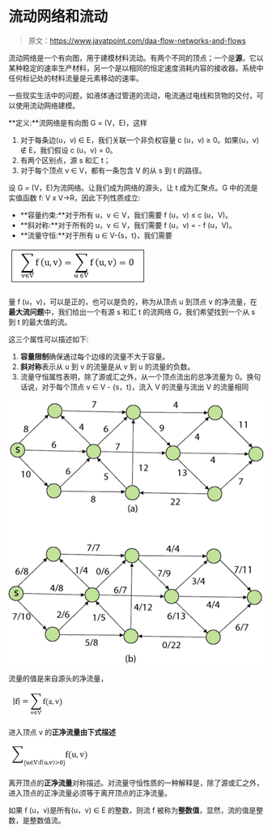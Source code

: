 # 流动网络和流动

> 原文：<https://www.javatpoint.com/daa-flow-networks-and-flows>

流动网络是一个有向图，用于建模材料流动。有两个不同的顶点；一个是**源**，它以某种稳定的速率生产材料，另一个是以相同的恒定速度消耗内容的接收器。系统中任何标记处的材料流量是元素移动的速率。

一些现实生活中的问题，如液体通过管道的流动，电流通过电线和货物的交付，可以使用流动网络建模。

**定义:**流网络是有向图 G = (V，E)，这样

1.  对于每条边(u，v) ∈ E，我们关联一个非负权容量 c (u，v) ≥ 0。如果(u，v) ∉ E，我们假设 c (u，v) = 0。
2.  有两个区别点，源 s 和汇 t；
3.  对于每个顶点 v ∈ V，都有一条包含 V 的从 s 到 t 的路径。

设 G = (V，E)为流网络。让我们成为网络的源头，让 t 成为汇聚点。G 中的流是实值函数 f: V x V→R，因此下列性质成立:

*   **容量约束:**对于所有 u，v ∈ V，我们需要 f (u，v) ≤ c (u，V)。
*   **斜对称:**对于所有的 u，v ∈ V，我们需要 f (u，v) = - f (u，V)。
*   **流量守恒:**对于所有 u ∈ V-{s，t}，我们需要

![Flow Networks and Flows](img/5c96ea94d7c347abed0871bb34100ded.png)

量 f (u，v)，可以是正的，也可以是负的，称为从顶点 u 到顶点 v 的净流量，在**最大流问题**中，我们给出一个有源 s 和汇 t 的流网络 G，我们希望找到一个从 s 到 t 的最大值的流。

这三个属性可以描述如下:

1.  **容量限制**确保通过每个边缘的流量不大于容量。
2.  **斜对称**表示从 u 到 v 的流量是从 v 到 u 的流量的负数。
3.  流量守恒属性表明，除了源或汇之外，从一个顶点流出的总净流量为 0。换句话说，对于每个顶点 v ∈ V - {s，t}，流入 V 的流量与流出 V 的流量相同

![Flow Networks and Flows](img/f427224b5184bb5fad078c5f35a3af55.png)

流量的值是来自源头的净流量，

![Flow Networks and Flows](img/c71b24417c5d4a8866d77f29a2ca1f9a.png)

进入顶点 v 的**正净流量由下式描述**

![Flow Networks and Flows](img/2e0aade3071951bd73aae7c8c7abffe9.png)

离开顶点的**正净流量**对称描述。对流量守恒性质的一种解释是，除了源或汇之外，进入顶点的正净流量必须等于离开顶点的正净流量。

如果 f (u，v)是所有(u，v) ∈ E 的整数，则流 f 被称为**整数值**，显然，流的值是整数，是整数值流。